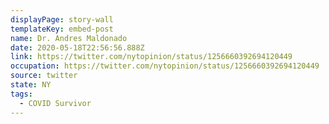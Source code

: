 ```yaml
---
displayPage: story-wall
templateKey: embed-post
name: Dr. Andres Maldonado
date: 2020-05-18T22:56:56.888Z
link: https://twitter.com/nytopinion/status/1256660392694120449
occupation: https://twitter.com/nytopinion/status/1256660392694120449
source: twitter
state: NY
tags:
  - COVID Survivor
---
```

